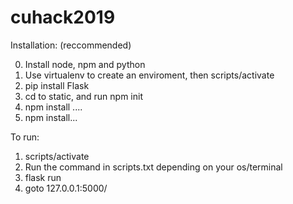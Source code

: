 # cuhack2019

Installation: (reccommended)

0. Install node, npm and python
1. Use virtualenv to create an enviroment, then scripts/activate
2. pip install Flask
3. cd to static, and run npm init
4. npm install ....
5. npm install...


To run:

1. scripts/activate
2. Run the command in scripts.txt depending on your os/terminal
3. flask run
4. goto 127.0.0.1:5000/